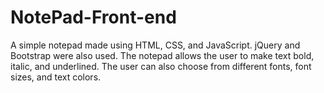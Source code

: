 # NotePad-Front-end
A simple notepad made using HTML, CSS, and JavaScript.
jQuery and Bootstrap were also used.
The notepad allows the user to make text bold, italic, and underlined. The user can also choose from different fonts, font sizes, and text colors.
